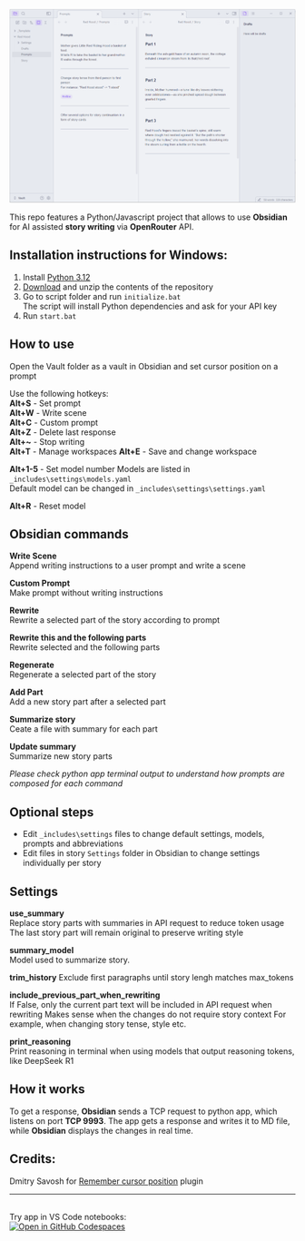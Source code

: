 ![screenshot](screenshot.png)

This repo features a Python/Javascript project that allows to use **Obsidian** for AI assisted **story writing** via **OpenRouter** API.  

## Installation instructions for Windows:
1. Install [Python 3.12](https://www.python.org/downloads/release/python-3122/)  
2. [Download](https://github.com/aksenov-fx/Obsidian-AI-Story-Writer/archive/refs/heads/main.zip) and unzip the contents of the repository  
3. Go to script folder and run `initialize.bat`  
The script will install Python dependencies and ask for your API key
4. Run `start.bat`  

## How to use
Open the Vault folder as a vault in Obsidian and set cursor position on a prompt

Use the following hotkeys:  
**Alt+S** - Set prompt  
**Alt+W** - Write scene  
**Alt+C** - Custom prompt  
**Alt+Z** - Delete last response  
**Alt+~** - Stop writing  
**Alt+T** - Manage workspaces
**Alt+E** - Save and change workspace

**Alt+1-5** - Set model number 
Models are listed in `_includes\settings\models.yaml`  
Default model can be changed in `_includes\settings\settings.yaml`

**Alt+R** - Reset model

## Obsidian commands
**Write Scene**  
Append writing instructions to a user prompt and write a scene  

**Custom Prompt**  
Make prompt without writing instructions  

**Rewrite**  
Rewrite a selected part of the story according to prompt  

**Rewrite this and the following parts**  
Rewrite selected and the following parts  

**Regenerate**  
Regenerate a selected part of the story  

**Add Part**  
Add a new story part after a selected part  

**Summarize story**  
Ceate a file with summary for each part

**Update summary**  
Summarize new story parts

*Please check python app terminal output to understand how prompts are composed for each command*

## Optional steps
- Edit `_includes\settings` files to change default settings, models, prompts and abbreviations
- Edit files in story `Settings` folder in Obsidian to change settings individually per story

## Settings

**use_summary**  
Replace story parts with summaries in API request to reduce token usage  
The last story part will remain original to preserve writing style

**summary_model**  
Model used to summarize story.  

**trim_history**
Exclude first paragraphs until story lengh matches max_tokens

**include_previous_part_when_rewriting**  
If False, only the current part text will be included in API request when rewriting
Makes sense when the changes do not require story context
For example, when changing story tense, style etc.

**print_reasoning**  
Print reasoning in terminal when using models that output reasoning tokens, like DeepSeek R1  

## How it works
To get a response, **Obsidian** sends a TCP request to python app, which listens on port **TCP 9993**. The app gets a response and writes it to MD file, while **Obsidian** displays the changes in real time.  

## Credits:
Dmitry Savosh for [Remember cursor position](https://github.com/dy-sh/obsidian-remember-cursor-position) plugin  

---
\
Try app in VS Code notebooks:  
[![Open in GitHub Codespaces](https://github.com/codespaces/badge.svg)](https://github.com/codespaces/new?hide_repo_select=true&ref=main&repo=941547309&skip_quickstart=true)